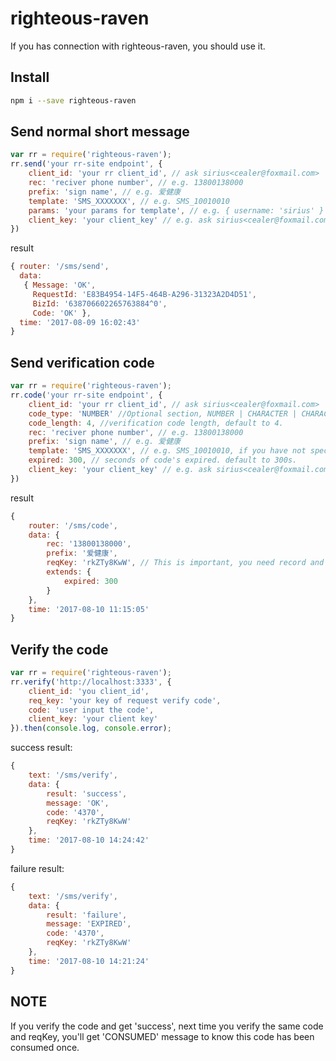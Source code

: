 # righteous-raven
If you has connection with righteous-raven, you should use it.

## Install

```bash
npm i --save righteous-raven
```

## Send normal short message

```js
var rr = require('righteous-raven');
rr.send('your rr-site endpoint', {
    client_id: 'your rr client_id', // ask sirius<cealer@foxmail.com>
    rec: 'reciver phone number', // e.g. 13800138000
    prefix: 'sign name', // e.g. 爱健康
    template: 'SMS_XXXXXXX', // e.g. SMS_10010010
    params: 'your params for template', // e.g. { username: 'sirius' }
    client_key: 'your client_key' // e.g. ask sirius<cealer@foxmail.com>
})
```

result

```js
{ router: '/sms/send',
  data:
   { Message: 'OK',
     RequestId: 'E83B4954-14F5-464B-A296-31323A2D4D51',
     BizId: '638706602265763884^0',
     Code: 'OK' },
  time: '2017-08-09 16:02:43' 
}
```

## Send verification code

```js
var rr = require('righteous-raven');
rr.code('your rr-site endpoint', {
    client_id: 'your rr client_id', // ask sirius<cealer@foxmail.com>
    code_type: 'NUMBER' //Optional section, NUMBER | CHARACTER | CHARACTER-UPPER | CHARACTER-LOWER | HYBRID, default to 'NUMBER' only',
    code_length: 4, //verification code length, default to 4.
    rec: 'reciver phone number', // e.g. 13800138000
    prefix: 'sign name', // e.g. 爱健康
    template: 'SMS_XXXXXXX', // e.g. SMS_10010010, if you have not special requirement, forget it.
    expired: 300, // seconds of code's expired. default to 300s.
    client_key: 'your client_key' // e.g. ask sirius<cealer@foxmail.com>
})
```

result

```js
{
    router: '/sms/code',
    data: {
        rec: '13800138000',
        prefix: '爱健康',
        reqKey: 'rkZTy8KwW', // This is important, you need record and use it to verify the code.
        extends: {
            expired: 300
        }
    },
    time: '2017-08-10 11:15:05'
}
```

## Verify the code

```js
var rr = require('righteous-raven');
rr.verify('http://localhost:3333', {
    client_id: 'you client_id',
    req_key: 'your key of request verify code',
    code: 'user input the code',
    client_key: 'your client key'
}).then(console.log, console.error);
```

success result:

```js
{
    text: '/sms/verify',
    data: {
        result: 'success',
        message: 'OK',
        code: '4370',
        reqKey: 'rkZTy8KwW'
    },
    time: '2017-08-10 14:24:42'
}
```

failure result:

```js
{
    text: '/sms/verify',
    data: {
        result: 'failure',
        message: 'EXPIRED',
        code: '4370',
        reqKey: 'rkZTy8KwW'
    },
    time: '2017-08-10 14:21:24'
}
```

## NOTE
If you verify the code and get 'success', next time you verify the same code and reqKey, you'll get 'CONSUMED' message to know this code has been consumed once.
